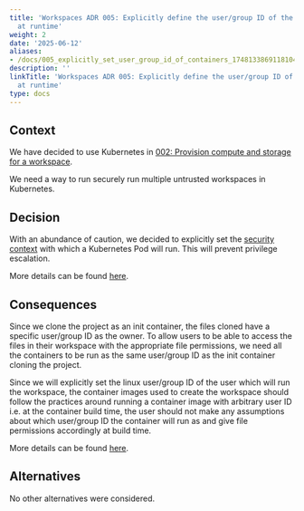 ```yaml
---
title: 'Workspaces ADR 005: Explicitly define the user/group ID of the containers
  at runtime'
weight: 2
date: '2025-06-12'
aliases:
- /docs/005_explicitly_set_user_group_id_of_containers_1748133869118104587_1_1/
description: ''
linkTitle: 'Workspaces ADR 005: Explicitly define the user/group ID of the containers
  at runtime'
type: docs
---
```


## Context

We have decided to use Kubernetes in [002: Provision compute and storage for a workspace](./002_provision_compute_and_storage.md).

We need a way to run securely run multiple untrusted workspaces in Kubernetes.

## Decision

With an abundance of caution, we decided to explicitly set the [security context](https://kubernetes.io/docs/tasks/configure-pod-container/security-context/)
with which a Kubernetes Pod will run.
This will prevent privilege escalation.

More details can be found [here](https://gitlab.com/gitlab-org/gitlab/-/issues/391856#note_1284825444).

## Consequences

Since we clone the project as an init container, the files cloned have a specific user/group ID as the owner.
To allow users to be able to access the files in their workspace with the appropriate file permissions,
we need all the containers to be run as the same user/group ID as the init container cloning the project.

Since we will explicitly set the linux user/group ID of the user which will run the workspace,
the container images used to create the workspace should follow the practices around running a container
image with arbitrary user ID i.e. at the container build time, the user should not make any assumptions about
which user/group ID the container will run as and give file permissions accordingly at build time.

More details can be found [here](https://gitlab.com/gitlab-org/gitlab/-/issues/396300#note_1375061754).

## Alternatives

No other alternatives were considered.
